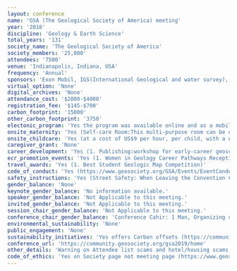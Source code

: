 ```yaml
---
layout: conference 
name: 'GSA (The Geological Society of America) meeting'
year: '2018'
discipline: 'Geology & Earth Science'
total_years: '131'
society_name: 'The Geological Society of America'
society_members: '25,000'
attendees: '7500'
venue: 'Indianapolis, Indiana, USA'
frequency: 'Annual'
sponsors: 'Exon Mobil, IGS(International Geological and water survey), Indiana State Museum and Historical sites, Anadarka Petrolium Corporation, Chevron, New Mount, Chesapake Energy, Saudi Aramco, HESS, Paleontological Society, American Geoscience Institute'
virtual_option: 'None'
digital_archives: 'None'
attendance_cost: '$2000-$4000'
registration_fee: '$145-$700'
carbon_footprint: '15000'
other_carbon_footprint: '3750'
electonic_program: 'Yes the program was available online and as a mobile phone App.'
onsite_maternity: 'Yes (Self-care Room:This multi-purpose room can be used for nursing mothers, a lactation room, a nap room, etc. The room will be available Fri.-Wed., 2-7 Nov., 7 a.m.-7 p.m. There is also a womens restroom available that is equipped with nursing mothers needs which includes a comfortable, private area with electrical outlet. This restroom is located at the corner of Crossroads and Hoosier Corridors.)'
onsite_childcare: 'Yes (at a cost of US$9 per hour, per child, with a one-hour minimum per child. At least one parent must be registered for the meeting, provided by KiddieCorp)'
caregiver_grant: 'None'
career_development: 'Yes (1. Publishing:workshop for early-career geoscientists on the process of preparing and publishing papers. 2. Reviewing: Be a Part of the Scholarly Community 3. GeoCareers Day 4. Social Media for Scientists Workshop – Lecture  5. Environmental Engineering Geology Division Student Career Mentoring Session  6. RISE: Harassment Resistance and Active Bystander Intervention  7. Navigating the National Science Foundation (NSF)  8. Hydrogeology Division Student Mentoring  9. LBGTQ Social)'
ecr_promotion_events: 'Yes (1. Women in Geology Career Pathways Reception  2. Early Career Professionals Coffee  3. Networking Reception 4. The Paleontological Society Mentors in Paleontology Careers Luncheon  5. Funding Opportunities to Support Two-Year College Students, Faculty, Programs, and Collaborations  6. Women Rising Networking Social 7. Get to Know Your Fellow Attendees)'
travel_awards: 'Yes (1. Best Student Geologic Map Competition)'
code_of_conduct: 'Yes (https://www.geosociety.org/GSA/Events/EventConductCode/GSA/Events/Conduct.aspx?hkey=7f3f608e-442a-466d-81bf-1f78d55f53d4)'
safety_instructions: 'Yes (Street Safety: When Leaving the Convention Centre or Other Meeting Venue:•Take off and stow your meeting badge;•Don’t walk through isolated areas;•Keep alert for potentially dangerous situations; •Find others to walk with you;•Take a cab if you have had too much to drink (don’t make your-self an easy target).If You Are Accosted: •Comply with attacker demands as calmly as possible, but do not allow yourself to be moved to a secondary location; •Get a good description of your attacker; •Call the police.Find more city safety tips on our meeting mobile app or on our meeting website.GSA is happy to provide these reminders to help make your meeting safer, but please remember: You are responsible for your own safety. More Phone numbers and contacts here:https://higherlogicdownload.s3.amazonaws.com/GEOSOCIETY/3e8d7fed-09cd-437f-bec4-9f883b28be25/UploadedImages/18indy/documents/program/GSA2018_cover_contents_op.pdf)'
gender_balance: 'None'
keynote_gender_balance: 'No information available.'
speaker_gender_balance: 'Not Applicable to this meeting.'
invited_gender_balance: 'Not Applicable to this meeting.'
session_chair_gender_balance: 'Not Applicable to this meeting.'
conference_chair_gender_balance: 'Conference Cahir: 1 Man, Organizing committee: 3 Men: 2 Women, Technical Program Committee: 37 Men: 21 Women'
environmental_sustainability: 'None'
public_engagement: 'None'
sustainability_initiatives: 'Yes offers Carbon offsets (https://community.geosociety.org/gsa2019/attend/registration/carbon) & RECYCLING AND SUSTAINABILITY: In furtherance of GSA’s mission in promoting stewardship of Earth, GSA works continuously to minimize the environmental impacts associated with the planning and execution of all our meetings. Please consider contributing to the GSA Foundation’s Energy and Conservation Fund at www.gsafweb.org/donate if you want to make a carbon offset donation for your attendance at the meeting. This fund is used to support sustainability projects at GSA headquarters.'
conference_url: 'https://community.geosociety.org/gsa2019/home'
other_details: 'Warning on Attendee list scams and hotel/housing scams:https://community.geosociety.org/gsa2018/attendeeinfo/know'
code_of_ethics: 'Yes on Society page not meeting page (https://www.geosociety.org/GSA/Membership/Code_of_Conduct/GSA/Membership/Code_of_Conduct.aspx)'
---
```

